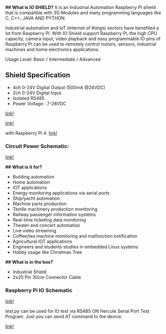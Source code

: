
**## What is IO SHIELD?**
It is an Industrial Automation Raspberry Pi shield that is compatible with 3G Modules and many programming languages like C, C++, JAVA AND PYTHON.

Industrial automation and IoT (internet of things) sectors have benefited a lot from Raspberry Pi. With IO Shield support Raspberry Pi, the high CPU capacity, camera input, video playback and easy programmable IO pins of Raspberry Pi can be used to remotely control motors, sensors, industrial machines and home electronics applications. 

Usage Level: Basic / Intermediate / Advanced

## Shield Specification
- 4ch 0-24V Digital Output (500mA @24VDC)
- 2ch 0-24V Digital Input
- Isolated RS485
- Power Voltage : 7-28VDC

[link!](http://pe2a.com/images/VD248100A-1.png)


[link!](http://pe2a.com/images/VD248100A-3.png)

with Raspberry Pi 4:
[link!](http://pe2a.com/images/VD248100A-4.png)


### Circuit Power Schematic:

[link!](http://pe2a.com/images/VD248100A-2.png)

**## What is it for?**

- Building automation
- Home automation
- IOT applications
- Energy monitoring applications via serial ports
- Ship/yacht automation
- Machine parts production
- Textile machinery production monitoring
- Railway passenger information systems
- Real-time ticketing data monitoring
- Theater and concert automation
- Live video streaming
- Coffee/tea machine monitoring and malfunction notification
- Agricultural IOT applications
- Engineers and students studies in embedded Linux systems
- Hobby usage like Christmas Tree


**## What is in the box?**

- Industrial Shield
- 2x20 Pin 30cm Connector Cable 

### Raspberry Pi IO Schematic

[link!](http://pe2a.com/images/VD248100A-6.png)


*test.py* can be used for IO test via RS485 ON Hercule Serial Port Test Program. Just you can send *AT* command to the device. 

[link!](http://pe2a.com/images/VD248100A-5.png)
